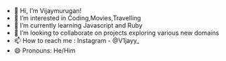 - 👋 Hi, I’m Vijaymurugan!
- 👀 I’m interested in Coding,Movies,Travelling
- 🌱 I’m currently learning Javascript and Ruby
- 💞️ I’m looking to collaborate on projects exploring various new domains 
- 📫 How to reach me : Instagram - @V1jayy_
- 😄 Pronouns: He/Him

<!---
Vijaymurugan11/Vijaymurugan11 is a ✨ special ✨ repository because its `README.md` (this file) appears on your GitHub profile.
You can click the Preview link to take a look at your changes.
--->
